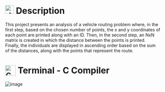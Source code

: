 # <img src="https://github.com/user-attachments/assets/caabfdf0-0f9e-44a3-8200-c6579fe87887" alt="description icon" width="28"> Description
This project presents an analysis of a vehicle routing problem where, in the first step, based on the chosen number of points, the x and y coordinates of each point are printed along with an ID. Then, in the second step, an NxN matrix is created in which the distance between the points is printed. Finally, the individuals are displayed in ascending order based on the sum of the distances, along with the points that represent the route.

# <sub><img src="https://github.com/user-attachments/assets/4739b061-12f5-450b-8856-10ee55e21fba" alt="C icon" width="34"></sub> Terminal - C Compiler
![image](https://github.com/user-attachments/assets/908dcfd7-334f-4dc3-b210-2d82a7668d8c)

